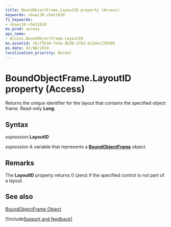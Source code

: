 ```yaml
---
title: BoundObjectFrame.LayoutID property (Access)
keywords: vbaac10.chm11010
f1_keywords:
- vbaac10.chm11010
ms.prod: access
api_name:
- Access.BoundObjectFrame.LayoutID
ms.assetid: 35cf3634-7e5e-8b38-27b2-b13dec239366
ms.date: 02/08/2019
localization_priority: Normal
---
```



# BoundObjectFrame.LayoutID property (Access)

Returns the unique identifier for the layout that contains the specified object frame. Read-only  **Long**.


## Syntax

_expression_.**LayoutID**

_expression_ A variable that represents a **[BoundObjectFrame](Access.BoundObjectFrame.md)** object.


## Remarks

The  **LayoutID** property returns 0 (zero) if the specified control is not part of a layout.


## See also


[BoundObjectFrame Object](Access.BoundObjectFrame.md)

[!include[Support and feedback](~/includes/feedback-boilerplate.md)]
